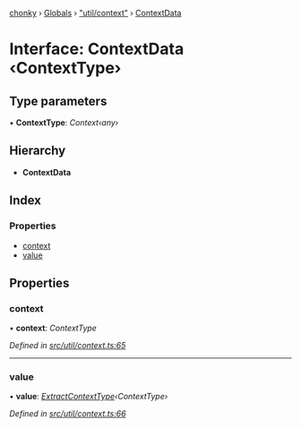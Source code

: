 [chonky](../README.md) › [Globals](../globals.md) › ["util/context"](../modules/_util_context_.md) › [ContextData](_util_context_.contextdata.md)

# Interface: ContextData ‹**ContextType**›

## Type parameters

▪ **ContextType**: *Context‹any›*

## Hierarchy

* **ContextData**

## Index

### Properties

* [context](_util_context_.contextdata.md#context)
* [value](_util_context_.contextdata.md#value)

## Properties

###  context

• **context**: *ContextType*

*Defined in [src/util/context.ts:65](https://github.com/TimboKZ/Chonky/blob/84f690f/src/util/context.ts#L65)*

___

###  value

• **value**: *[ExtractContextType](../modules/_util_context_.md#extractcontexttype)‹ContextType›*

*Defined in [src/util/context.ts:66](https://github.com/TimboKZ/Chonky/blob/84f690f/src/util/context.ts#L66)*
